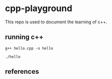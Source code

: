# cpp-playground
This repo is used to document the learning of c++.

## running c++
```
g++ hello.cpp -o hello
```
```
./hello
```

## references

